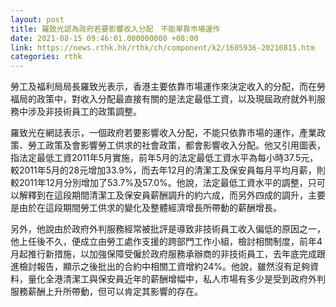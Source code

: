 ```yaml
---
layout: post
title: 羅致光認為政府若要影響收入分配　不能單靠巿場運作
date: 2021-08-15 09:46:01.000000000 +08:00
link: https://news.rthk.hk/rthk/ch/component/k2/1605936-20210815.htm
categories: rthk
---
```


勞工及福利局局長羅致光表示，香港主要依靠巿場運作來決定收入的分配，而在勞福局的政策中，對收入分配最直接有關的是法定最低工資，以及現屆政府就外判服務中涉及非技術員工的政策調整。

羅致光在網誌表示，一個政府若要影響收入分配，不能只依靠巿場的運作，產業政策、勞工政策及會影響勞工供求的社會政策，都會影響收入分配。他又引用圖表，指法定最低工資2011年5月實施，前年5月的法定最低工資水平為每小時37.5元，較2011年5月的28元增加33.9%，而去年12月的清潔工及保安員每月平均月薪，則較2011年12月分別增加了53.7%及57.0%。他說，法定最低工資水平的調整，只可以解釋到在這段期間清潔工及保安員薪酬調升的約六成，而另外四成的調升，主要是由於在這段期間勞工供求的變化及整體經濟增長所帶動的薪酬增長。

另外，他說由於政府外判服務經常被批評是導致非技術員工收入偏低的原因之一，他上任後不久，便成立由勞工處作支援的跨部門工作小組，檢討相關制度，前年4月起推行新措施，以加強保障受僱於政府服務承辦商的非技術員工，去年底完成跟進檢討報告，顯示之後批出的合約中相關工資增約24%。他說，雖然沒有足夠資料，量化全港清潔工與保安員近年的薪酬增幅中，私人巿場有多少是受到政府外判服務薪酬上升所帶動，但可以肯定其影響的存在。

